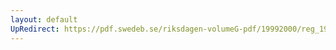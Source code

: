 ```yaml
---
layout: default
UpRedirect: https://pdf.swedeb.se/riksdagen-volumeG-pdf/19992000/reg_19992000/reg_19992000_0505.pdf
---
```

